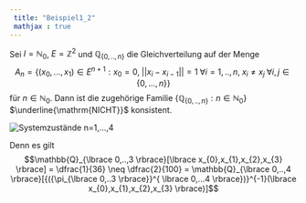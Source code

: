 ```yaml
---
 title: "Beispiel1_2"
 mathjax : true
---
```

Sei $I = \mathbb{N}_{0}$, $E = \mathbb{Z}^{2}$ und
$\mathbb{Q}_{\lbrace 0,..,n \rbrace}$ die Gleichverteilung auf der Menge
$$A_{n} = \lbrace (x_{0},...,x_{1}) \in E^{n+1} : x_{0} = 0, \; ||{x_{i} - x_{i-1}}|| = 1  \; \forall i = 1,..,n,\; x_{i} \neq x_{j} \; \forall i,j \in \lbrace 0,...,n \rbrace \rbrace$$
für $n \in \mathbb{N}_{0}$. Dann ist die zugehörige Familie
$\lbrace \mathbb{Q}_{\lbrace 0,..,n \rbrace} : n \in \mathbb{N}_{0} \rbrace$
$\underline{\mathrm{NICHT}}$ konsistent.

![Systemzustände n=1,\...,4](beispiel12)

Denn es gilt
$$\mathbb{Q}_{\lbrace 0,..,3 \rbrace}[\lbrace x_{0},x_{1},x_{2},x_{3} \rbrace] = \dfrac{1}{36} \neq \dfrac{2}{100} = \mathbb{Q}_{\lbrace 0,..,4 \rbrace}[{({\pi_{\lbrace 0,..3 \rbrace}}^{ \lbrace 0,...4 \rbrace})}^{-1}(\lbrace x_{0},x_{1},x_{2},x_{3} \rbrace)]$$
